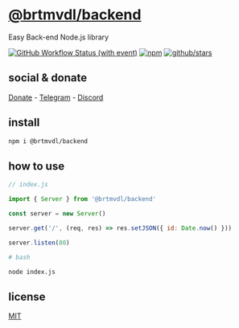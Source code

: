 # [@brtmvdl/backend](https://www.npmjs.com/package/@brtmvdl/backend)

Easy Back-end Node.js library

[![GitHub Workflow Status (with event)](https://img.shields.io/github/actions/workflow/status/brtmvdl/backend/npm-publish.yml?label=GitHub%20Actions&link=https%3A%2F%2Fgithub.com%2Fbrtmvdl%2Fbackend%2Factions%2Fworkflows%2Fnpm-publish.yml)](https://github.com/brtmvdl/backend/actions/workflows/npm-publish.yml) [![npm](https://img.shields.io/npm/dw/%40brtmvdl/backend?label=NPM%20Weekly%20Downloads)](https://www.npmjs.com/package/@brtmvdl/backend) [![github/stars](https://img.shields.io/github/stars/brtmvdl/backend?style=social)](https://img.shields.io/github/stars/brtmvdl/backend?style=social) 

## social & donate

[Donate](https://link.mercadopago.com.br/brtmvdl) - [Telegram](https://t.me/+KRmg5MlqgMk0MTg5) - [Discord](https://discord.gg/aD2pZr4A)

## install

```sh
npm i @brtmvdl/backend
```

## how to use

```js
// index.js

import { Server } from '@brtmvdl/backend'

const server = new Server()

server.get('/', (req, res) => res.setJSON({ id: Date.now() }))

server.listen(80)
```

```sh
# bash

node index.js
```

## license

[MIT](./LICENSE)
